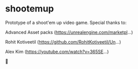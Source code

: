 # shootemup
Prototype of a shoot'em up video game.
Special thanks to: 

Advanced Asset packs (https://unrealengine.com/marketpl...)

Rohit Kotiveetil (https://github.com/RohitKotiveetil/Un...)

Alex Kim (https://youtube.com/watch?v=365SE...)

💙
